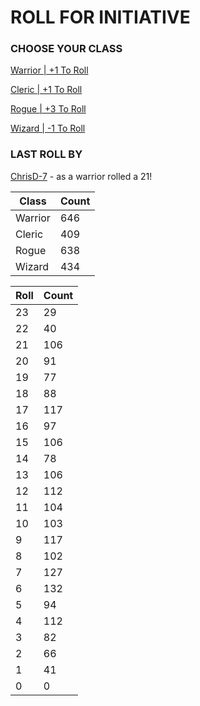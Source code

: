 # ROLL FOR INITIATIVE
### CHOOSE YOUR CLASS

[Warrior | +1 To Roll](https://github.com/benjaminsampica/benjaminsampica/issues/new?title=roll%7Cwarrior&body=Just+click+%27Submit+new+issue%27.)

[Cleric | +1 To Roll](https://github.com/benjaminsampica/benjaminsampica/issues/new?title=roll%7Ccleric&body=Just+click+%27Submit+new+issue%27.)

[Rogue | +3 To Roll](https://github.com/benjaminsampica/benjaminsampica/issues/new?title=roll%7Crogue&body=Just+click+%27Submit+new+issue%27.)

[Wizard | -1 To Roll](https://github.com/benjaminsampica/benjaminsampica/issues/new?title=roll%7Cwizard&body=Just+click+%27Submit+new+issue%27.)
### LAST ROLL BY
[ChrisD-7](https://www.github.com/ChrisD-7) - as a warrior rolled a 21!

|Class|Count|
|-|-|
|Warrior|646|
|Cleric|409|
|Rogue|638|
|Wizard|434|

|Roll|Count|
|-|-|
|23|29
|22|40
|21|106
|20|91
|19|77
|18|88
|17|117
|16|97
|15|106
|14|78
|13|106
|12|112
|11|104
|10|103
|9|117
|8|102
|7|127
|6|132
|5|94
|4|112
|3|82
|2|66
|1|41
|0|0
